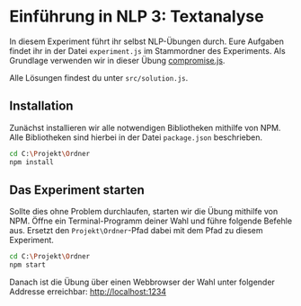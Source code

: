 # Einführung in NLP 3: Textanalyse

In diesem Experiment führt ihr selbst NLP-Übungen durch.
Eure Aufgaben findet ihr in der Datei `experiment.js` im Stammordner des Experiments.
Als Grundlage verwenden wir in dieser Übung [compromise.js](http://compromise.cool).

Alle Lösungen findest du unter `src/solution.js`.

## Installation

Zunächst installieren wir alle notwendigen Bibliotheken mithilfe von NPM.
Alle Bibliotheken sind hierbei in der Datei `package.json` beschrieben.

```bash
cd C:\Projekt\Ordner
npm install
````

## Das Experiment starten

Sollte dies ohne Problem durchlaufen, starten wir die Übung mithilfe von NPM.
Öffne ein Terminal-Programm deiner Wahl und führe folgende Befehle aus.
Ersetzt den `Projekt\Ordner`-Pfad dabei mit dem Pfad zu diesem Experiment.

```bash
cd C:\Projekt\Ordner
npm start
```

Danach ist die Übung über einen Webbrowser der Wahl unter folgender Addresse erreichbar:
[http://localhost:1234](http://localhost:1234)
